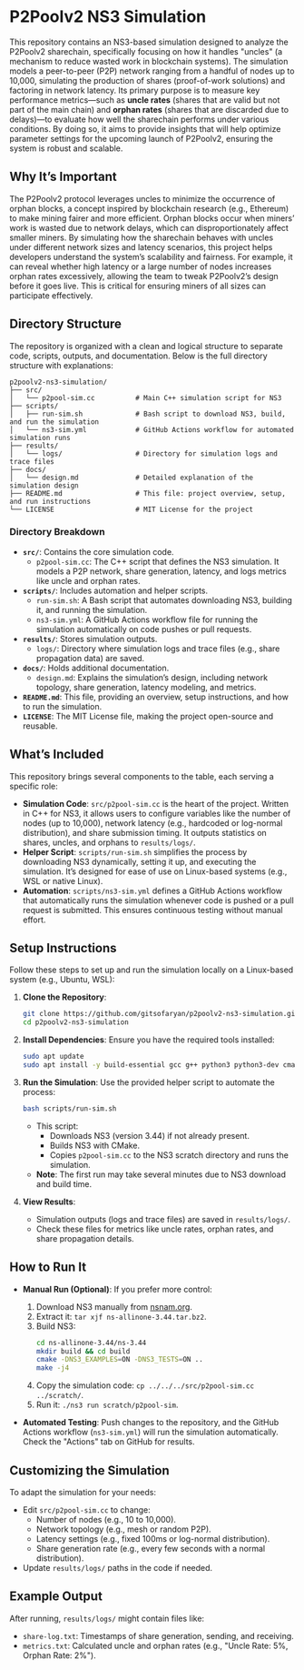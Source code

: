 
# P2Poolv2 NS3 Simulation

This repository contains an NS3-based simulation designed to analyze the P2Poolv2 sharechain, specifically focusing on how it handles "uncles" (a mechanism to reduce wasted work in blockchain systems). The simulation models a peer-to-peer (P2P) network ranging from a handful of nodes up to 10,000, simulating the production of shares (proof-of-work solutions) and factoring in network latency. Its primary purpose is to measure key performance metrics—such as **uncle rates** (shares that are valid but not part of the main chain) and **orphan rates** (shares that are discarded due to delays)—to evaluate how well the sharechain performs under various conditions. By doing so, it aims to provide insights that will help optimize parameter settings for the upcoming launch of P2Poolv2, ensuring the system is robust and scalable.

## Why It’s Important

The P2Poolv2 protocol leverages uncles to minimize the occurrence of orphan blocks, a concept inspired by blockchain research (e.g., Ethereum) to make mining fairer and more efficient. Orphan blocks occur when miners’ work is wasted due to network delays, which can disproportionately affect smaller miners. By simulating how the sharechain behaves with uncles under different network sizes and latency scenarios, this project helps developers understand the system’s scalability and fairness. For example, it can reveal whether high latency or a large number of nodes increases orphan rates excessively, allowing the team to tweak P2Poolv2’s design before it goes live. This is critical for ensuring miners of all sizes can participate effectively.

## Directory Structure

The repository is organized with a clean and logical structure to separate code, scripts, outputs, and documentation. Below is the full directory structure with explanations:

```
p2poolv2-ns3-simulation/
├── src/
│   └── p2pool-sim.cc          # Main C++ simulation script for NS3
├── scripts/
│   ├── run-sim.sh             # Bash script to download NS3, build, and run the simulation
│   └── ns3-sim.yml            # GitHub Actions workflow for automated simulation runs
├── results/
│   └── logs/                  # Directory for simulation logs and trace files
├── docs/
│   └── design.md              # Detailed explanation of the simulation design
├── README.md                  # This file: project overview, setup, and run instructions
└── LICENSE                    # MIT License for the project
```

### Directory Breakdown

- **`src/`**: Contains the core simulation code.
  - `p2pool-sim.cc`: The C++ script that defines the NS3 simulation. It models a P2P network, share generation, latency, and logs metrics like uncle and orphan rates.
- **`scripts/`**: Includes automation and helper scripts.
  - `run-sim.sh`: A Bash script that automates downloading NS3, building it, and running the simulation.
  - `ns3-sim.yml`: A GitHub Actions workflow file for running the simulation automatically on code pushes or pull requests.
- **`results/`**: Stores simulation outputs.
  - `logs/`: Directory where simulation logs and trace files (e.g., share propagation data) are saved.
- **`docs/`**: Holds additional documentation.
  - `design.md`: Explains the simulation’s design, including network topology, share generation, latency modeling, and metrics.
- **`README.md`**: This file, providing an overview, setup instructions, and how to run the simulation.
- **`LICENSE`**: The MIT License file, making the project open-source and reusable.

## What’s Included

This repository brings several components to the table, each serving a specific role:

- **Simulation Code**: `src/p2pool-sim.cc` is the heart of the project. Written in C++ for NS3, it allows users to configure variables like the number of nodes (up to 10,000), network latency (e.g., hardcoded or log-normal distribution), and share submission timing. It outputs statistics on shares, uncles, and orphans to `results/logs/`.
- **Helper Script**: `scripts/run-sim.sh` simplifies the process by downloading NS3 dynamically, setting it up, and executing the simulation. It’s designed for ease of use on Linux-based systems (e.g., WSL or native Linux).
- **Automation**: `scripts/ns3-sim.yml` defines a GitHub Actions workflow that automatically runs the simulation whenever code is pushed or a pull request is submitted. This ensures continuous testing without manual effort.

## Setup Instructions

Follow these steps to set up and run the simulation locally on a Linux-based system (e.g., Ubuntu, WSL):

1. **Clone the Repository**:
   ```bash
   git clone https://github.com/gitsofaryan/p2poolv2-ns3-simulation.git
   cd p2poolv2-ns3-simulation
   ```

2. **Install Dependencies**:
   Ensure you have the required tools installed:
   ```bash
   sudo apt update
   sudo apt install -y build-essential gcc g++ python3 python3-dev cmake wget
   ```

3. **Run the Simulation**:
   Use the provided helper script to automate the process:
   ```bash
   bash scripts/run-sim.sh
   ```
   - This script:
     - Downloads NS3 (version 3.44) if not already present.
     - Builds NS3 with CMake.
     - Copies `p2pool-sim.cc` to the NS3 scratch directory and runs the simulation.
   - **Note**: The first run may take several minutes due to NS3 download and build time.

4. **View Results**:
   - Simulation outputs (logs and trace files) are saved in `results/logs/`.
   - Check these files for metrics like uncle rates, orphan rates, and share propagation details.

## How to Run It

- **Manual Run (Optional)**: If you prefer more control:
  1. Download NS3 manually from [nsnam.org](https://www.nsnam.org/releases/ns-allinone-3.44.tar.bz2).
  2. Extract it: `tar xjf ns-allinone-3.44.tar.bz2`.
  3. Build NS3:
     ```bash
     cd ns-allinone-3.44/ns-3.44
     mkdir build && cd build
     cmake -DNS3_EXAMPLES=ON -DNS3_TESTS=ON ..
     make -j4
     ```
  4. Copy the simulation code: `cp ../../../src/p2pool-sim.cc ../scratch/`.
  5. Run it: `./ns3 run scratch/p2pool-sim`.

- **Automated Testing**: Push changes to the repository, and the GitHub Actions workflow (`ns3-sim.yml`) will run the simulation automatically. Check the "Actions" tab on GitHub for results.

## Customizing the Simulation

To adapt the simulation for your needs:
- Edit `src/p2pool-sim.cc` to change:
  - Number of nodes (e.g., 10 to 10,000).
  - Network topology (e.g., mesh or random P2P).
  - Latency settings (e.g., fixed 100ms or log-normal distribution).
  - Share generation rate (e.g., every few seconds with a normal distribution).
- Update `results/logs/` paths in the code if needed.

## Example Output

After running, `results/logs/` might contain files like:
- `share-log.txt`: Timestamps of share generation, sending, and receiving.
- `metrics.txt`: Calculated uncle and orphan rates (e.g., "Uncle Rate: 5%, Orphan Rate: 2%").

